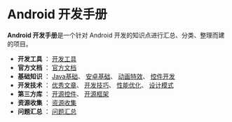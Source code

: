 # Android 开发手册

**Android 开发手册**是一个针对 Android 开发的知识点进行汇总、分类、整理而建的项目。
 
- **开发工具** ：
[开发工具](https://github.com/ShortStickBoy/Android-Develop-Manual/blob/master/%E5%BC%80%E5%8F%91%E5%B7%A5%E5%85%B7/%E5%BC%80%E5%8F%91%E5%B7%A5%E5%85%B7.md)
- **官方文档** ：
[官方文档](https://github.com/ShortStickBoy/Android-Develop-Manual/blob/master/%E5%AE%98%E6%96%B9%E6%96%87%E6%A1%A3/%E5%AE%98%E6%96%B9%E6%96%87%E6%A1%A3.md)
- **基础知识** ：
[Java基础](https://github.com/ShortStickBoy/Android-Develop-Manual/blob/master/%E5%9F%BA%E7%A1%80%E7%9F%A5%E8%AF%86/Java%E5%9F%BA%E7%A1%80.md)、
[安卓基础](https://github.com/ShortStickBoy/Android-Develop-Manual/blob/master/%E5%9F%BA%E7%A1%80%E7%9F%A5%E8%AF%86/%E5%AE%89%E5%8D%93%E5%9F%BA%E7%A1%80.md)、
[动画特效](https://github.com/ShortStickBoy/Android-Develop-Manual/blob/master/%E5%9F%BA%E7%A1%80%E7%9F%A5%E8%AF%86/%E5%8A%A8%E7%94%BB%E7%89%B9%E6%95%88.md)、
[控件开发](https://github.com/ShortStickBoy/Android-Develop-Manual/blob/master/%E5%9F%BA%E7%A1%80%E7%9F%A5%E8%AF%86/%E6%8E%A7%E4%BB%B6%E5%BC%80%E5%8F%91.md)
- **开发技术** ：
[优秀文章](https://github.com/ShortStickBoy/Android-Develop-Manual/blob/master/%E5%BC%80%E5%8F%91%E6%8A%80%E6%9C%AF/%E4%BC%98%E7%A7%80%E6%96%87%E7%AB%A0.md)、
[开发技巧](https://github.com/ShortStickBoy/Android-Develop-Manual/blob/master/%E5%BC%80%E5%8F%91%E6%8A%80%E6%9C%AF/%E5%BC%80%E5%8F%91%E6%8A%80%E5%B7%A7.md)、
[性能优化](https://github.com/ShortStickBoy/Android-Develop-Manual/blob/master/%E5%BC%80%E5%8F%91%E6%8A%80%E6%9C%AF/%E6%80%A7%E8%83%BD%E4%BC%98%E5%8C%96.md)、
[设计模式](https://github.com/ShortStickBoy/Android-Develop-Manual/blob/master/%E5%BC%80%E5%8F%91%E6%8A%80%E6%9C%AF/%E8%AE%BE%E8%AE%A1%E6%A8%A1%E5%BC%8F.md)
- **第三方库** ：
[开源控件](https://github.com/ShortStickBoy/Android-Develop-Manual/blob/master/%E7%AC%AC%E4%B8%89%E6%96%B9%E5%BA%93/%E5%BC%80%E6%BA%90%E6%8E%A7%E4%BB%B6.md)、
[开源框架](https://github.com/ShortStickBoy/Android-Develop-Manual/blob/master/%E7%AC%AC%E4%B8%89%E6%96%B9%E5%BA%93/%E5%BC%80%E6%BA%90%E6%A1%86%E6%9E%B6.md)
- **资源收集** ：
[资源收集](https://github.com/ShortStickBoy/Android-Develop-Manual/blob/master/%E8%B5%84%E6%BA%90%E6%94%B6%E9%9B%86/%E8%B5%84%E6%BA%90%E6%94%B6%E9%9B%86.md)
- **问题汇总** ：
[问题汇总](https://github.com/ShortStickBoy/Android-Develop-Manual/blob/master/%E9%97%AE%E9%A2%98%E6%B1%87%E6%80%BB/%E9%97%AE%E9%A2%98%E6%B1%87%E6%80%BB.md)

